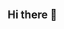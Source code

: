 ## Hi there 👋

<!--# Shakthidhar K.V

[LinkedIn](https://www.linkedin.com/in/kvshakthidhar) | [GitHub](https://github.com/kvshakthidhar) | +91 9113846174 | kvshakthidhar@gmail.com

## 💼 Summary
A passionate and detail-oriented Bioinformatics professional with strong expertise in computational biology, data analysis, and bioinformatics tools. Experienced in working with large datasets, performing advanced statistical analyses, and developing predictive models. Skilled in Python, R, Linux, and data visualization tools. Proven ability to collaborate in diverse teams and apply machine learning algorithms to real-world biological data. Actively contributing to open-source projects in bioinformatics and data science.

## 🧑‍💻 Work Experience

### Pharmacovigilance Intern  
*Edutech Life (affiliated with IIT Kharagpur)*  
*Apr 2022 - Jun 2022*  
- Conducted comprehensive analysis on adverse drug reactions across 9 countries, improving drug safety measures.  
- Utilized bioinformatics tools like Linux, R, and Microsoft Office Suite for data processing and analysis.

### Research Intern - CHiP-sequence Data Analysis  
*Feb 2023 - Jul 2023*  
- Performed CHiP-sequence analysis using K562 cell lines and human genome reference (hg19).  
- Investigated STAT1 protein's interaction with the interferon pathway at various time points.  
- Applied advanced statistical techniques to analyze chip regions, chromosomal distributions, and promoter regions, contributing to the understanding of cellular signaling in immune responses.

## 🎓 Education

**Master of Science in Bioinformatics**  
*JSS Academy of Higher Education and Research, Mysuru, Karnataka*  
 
CGPA: 8.0

**Bachelor of Science in Chemistry, Botany, and Zoology**  
*St Joseph’s University, Bengaluru, Karnataka*  

## 📚 Academic Projects

## ✒️Cross-Talk between PTK2/FAK and Menopausal Status in Breast Cancer  
*Technologies: R, RStudio, Jupyter Notebook*  
- Analyzed PTK2 gene expression in relation to menopausal status and its effect on breast cancer progression.  
- Created compelling visualizations using ggplot2 and analyzed statistical significance (p < 0.05) in cancer subtypes.

## ✒️ Structural Investigations of Sxl2 Lipase from *Staphylococcus xylosus*  
*Technologies: AlphaFold, Phyre2, PyRx, Biovia Discovery Studio*  
- Conducted molecular docking simulations and structural analyses of Sxl2 protein to understand its biological functionality.  
- Developed insights into protein folding and ligand interaction through computational approaches.

##✒️ Titanic Survival Prediction using Machine Learning  
*Technologies: Python, scikit-learn, Random Forest, Decision Trees*  
- Built a machine learning model to predict passenger survival based on demographic features.  
- Applied Random Forest and Decision Tree algorithms for classification, achieving high predictive accuracy.

## 🛠️ Skills

- **Programming Languages:** Python, R, C, SQL  
- **Tools & Libraries:** Pandas, Numpy, Scikit-learn, Matplotlib, ggplot2, Seaborn  
- **Platforms & Technologies:** Linux (Bash), AWS, Git (VCS), Jupyter Notebook, Docker  
- **Bioinformatics Tools:** HOMER, IGB, MACS2, CEAS, AlphaFold, Phyre2, ClustalW  
- **Machine Learning:** Random Forest, Decision Trees, Logistic Regression

## 🌱 Open-Source Contributions

- Contributed to the development of a Python-based tool for genomic data analysis, available on [GitHub Repository](https://github.com/kvshakthidhar/genomic-analysis-tool).
- Submitted pull requests for bug fixes and feature enhancements to [bioinformatics-tools repository](https://github.com/opensource-bio/bioinformatics-tools).
- Actively participate in community discussions and provide solutions for bioinformatics-related challenges.

## 📜 Courses & Certifications

- **Data Analysis with Python: Zero to Pandas**  
- **Git Version Control Systems**  
- **Complete SQL Bootcamp**  
- **Introduction to Data Science with Python** (Coursera)

## 🏅 Achievements

- Published a research paper on the computational analysis of protein-ligand interactions in *Staphylococcus xylosus* (under review).
- Awarded the "Best Research Presentation" for the CHiP-sequencing analysis at the Bioinformatics Conference 2023.

## 📞 Contact Information

- **Email:** kvshakthidhar@gmail.com  
- **Phone:** +91 9113846174  
- **LinkedIn:** [linkedin.com/in/kvshakthidhar](https://www.linkedin.com/in/kvshakthidhar)  
- **GitHub:** [github.com/kvshakthidhar](https://github.com/kvshakthidhar)



